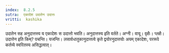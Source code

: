 ```yaml
---
index:  8.2.5
sutra:  एकादेश उदातेन उदात्तः
vritti:  kashika 
---
```


उदातेन सह अनुदात्तस्य य एकादेशः स उदात्तो भवति। अनुदात्तस्य इति वर्तते। अग्नी। वायू। वृक्षैः। प्लक्षै। उदात्तेन इति किम्? पचन्ति। यजन्ति। लसार्वधातुकानुदात्तत्वे कृते द्वयोरनुदात्तयोः अयम् एकादेशः, पररूपे कर्तव्ये स्वरितस्य असिद्धत्वात्।

